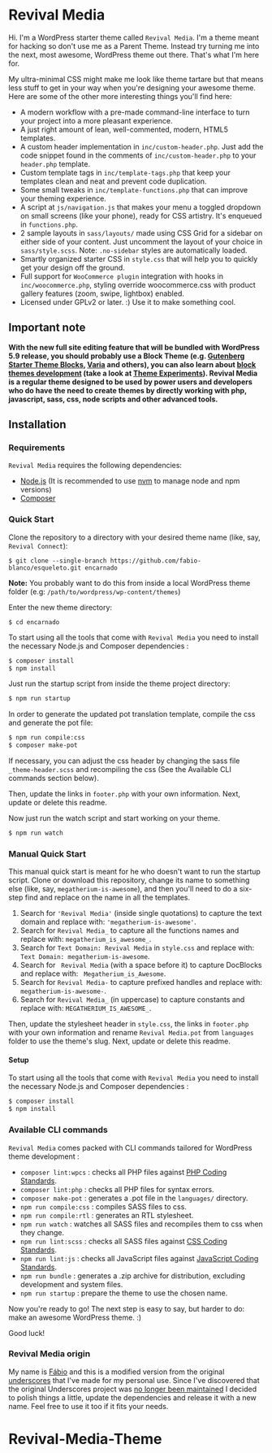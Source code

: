 Revival Media
========

Hi. I'm a WordPress starter theme called `Revival Media`. I'm a theme meant for hacking so don't use me as a Parent Theme. 
Instead try turning me into the next, most awesome, WordPress theme out there. That's what I'm here for.


My ultra-minimal CSS might make me look like theme tartare but that means less stuff to get in your way when you're 
designing your awesome theme. Here are some of the other more interesting things you'll find here:

* A modern workflow with a pre-made command-line interface to turn your project into a more pleasant experience.
* A just right amount of lean, well-commented, modern, HTML5 templates.
* A custom header implementation in `inc/custom-header.php`. Just add the code snippet found in the comments of `inc/custom-header.php` to your `header.php` template.
* Custom template tags in `inc/template-tags.php` that keep your templates clean and neat and prevent code duplication.
* Some small tweaks in `inc/template-functions.php` that can improve your theming experience.
* A script at `js/navigation.js` that makes your menu a toggled dropdown on small screens (like your phone), ready for CSS artistry. It's enqueued in `functions.php`.
* 2 sample layouts in `sass/layouts/` made using CSS Grid for a sidebar on either side of your content. Just uncomment the layout of your choice in `sass/style.scss`.
Note: `.no-sidebar` styles are automatically loaded.
* Smartly organized starter CSS in `style.css` that will help you to quickly get your design off the ground.
* Full support for `WooCommerce plugin` integration with hooks in `inc/woocommerce.php`, styling override woocommerce.css with product gallery features (zoom, swipe, lightbox) enabled.
* Licensed under GPLv2 or later. :) Use it to make something cool.

## Important note

**With the new full site editing feature that will be bundled with WordPress 5.9 release, you should probably
use a Block Theme (e.g. 
[Gutenberg Starter Theme Blocks](https://github.com/WordPress/theme-experiments/tree/master/gutenberg-starter-theme-blocks), 
[Varia](https://github.com/Automattic/themes/tree/trunk/varia) and others), you can also learn about [block themes
development](https://developer.wordpress.org/block-editor/how-to-guides/themes/block-theme-overview/) 
(take a look at [Theme Experiments](https://github.com/WordPress/theme-experiments)). Revival Media is a regular theme designed 
to be used by power users and developers who do have the need to create themes by directly working with php, javascript, 
sass, css, node scripts and other advanced tools.** 

Installation
---------------

### Requirements

`Revival Media` requires the following dependencies:

- [Node.js](https://nodejs.org/) (It is recommended to use [nvm](https://github.com/nvm-sh/nvm) to manage node and npm 
versions)
- [Composer](https://getcomposer.org/)

### Quick Start

Clone the repository to a directory with your desired theme name (like, say, `Revival Connect`):
```shell
$ git clone --single-branch https://github.com/fabio-blanco/esqueleto.git encarnado
```

**Note:** You probably want to do this from inside a local WordPress theme folder (e.g: `/path/to/wordpress/wp-content/themes`)

Enter the new theme directory:

```shell
$ cd encarnado
```

To start using all the tools that come with `Revival Media`  you need to install the necessary Node.js and Composer 
dependencies :

```sh
$ composer install
$ npm install
```

Just run the startup script from inside the theme project directory:

```sh
$ npm run startup
```

In order to generate the updated pot translation template, compile the css and generate the pot file:

```sh
$ npm run compile:css
$ composer make-pot
```

If necessary, you can adjust the css header by changing the sass file `_theme-header.scss` and recompiling the css
(See the Available CLI commands section below).

Then, update the links in `footer.php` with your own information. Next, update or delete this readme.

Now just run the watch script and start working on your theme.

```sh
$ npm run watch
```

### Manual Quick Start

This manual quick start is meant for he who doesn't want to run the startup script.
Clone or download this repository, change its name to something else (like, say, `megatherium-is-awesome`), and then you'll 
need to do a six-step find and replace on the name in all the templates.

1. Search for `'Revival Media'` (inside single quotations) to capture the text domain and replace with: `'megatherium-is-awesome'`.
2. Search for `Revival Media_` to capture all the functions names and replace with: `megatherium_is_awesome_`.
3. Search for `Text Domain: Revival Media` in `style.css` and replace with: `Text Domain: megatherium-is-awesome`.
4. Search for <code>&nbsp;Revival Media</code> (with a space before it) to capture DocBlocks and replace with: <code>&nbsp;Megatherium_is_Awesome</code>.
5. Search for `Revival Media-` to capture prefixed handles and replace with: `megatherium-is-awesome-`.
6. Search for `Revival Media_` (in uppercase) to capture constants and replace with: `MEGATHERIUM_IS_AWESOME_`.

Then, update the stylesheet header in `style.css`, the links in `footer.php` with your own information and rename 
`Revival Media.pot` from `languages` folder to use the theme's slug. Next, update or delete this readme.

#### Setup

To start using all the tools that come with `Revival Media`  you need to install the necessary Node.js and Composer dependencies :

```sh
$ composer install
$ npm install
```

### Available CLI commands

`Revival Media` comes packed with CLI commands tailored for WordPress theme development :

- `composer lint:wpcs` : checks all PHP files against [PHP Coding Standards](https://developer.wordpress.org/coding-standards/wordpress-coding-standards/php/).
- `composer lint:php` : checks all PHP files for syntax errors.
- `composer make-pot` : generates a .pot file in the `languages/` directory.
- `npm run compile:css` : compiles SASS files to css.
- `npm run compile:rtl` : generates an RTL stylesheet.
- `npm run watch` : watches all SASS files and recompiles them to css when they change.
- `npm run lint:scss` : checks all SASS files against [CSS Coding Standards](https://developer.wordpress.org/coding-standards/wordpress-coding-standards/css/).
- `npm run lint:js` : checks all JavaScript files against [JavaScript Coding Standards](https://developer.wordpress.org/coding-standards/wordpress-coding-standards/javascript/).
- `npm run bundle` : generates a .zip archive for distribution, excluding development and system files.
- `npm run startup` : prepare the theme to use the chosen name.

Now you're ready to go! The next step is easy to say, but harder to do: make an awesome WordPress theme. :)

Good luck!

### Revival Media origin

My name is [Fábio](https://github.com/fabio-blanco) and this is a modified version from the original 
[underscores](https://github.com/Automattic/_s) that I've made for my personal use. Since I've discovered
that the original Underscores project was [no longer been maintained](https://github.com/Automattic/_s/issues/1511#issuecomment-987450782) 
I decided to polish things a little, update the dependencies and release it with a new name.
Feel free to use it too if it fits your needs.
# Revival-Media-Theme
